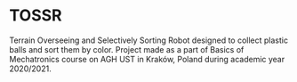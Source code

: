 # TOSSR
Terrain Overseeing and Selectively Sorting Robot designed to collect plastic balls and sort them by color.
Project made as a part of Basics of Mechatronics course on AGH UST in Kraków, Poland during academic year 2020/2021.
